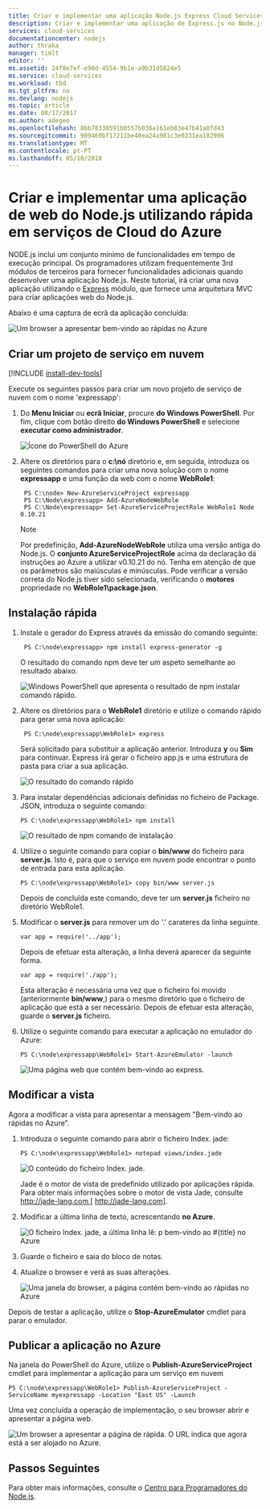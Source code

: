 ```yaml
---
title: Criar e implementar uma aplicação Node.js Express Cloud Services do Azure
description: Criar e implementar uma aplicação de Express.js no Node.js Cloud Services do Azure
services: cloud-services
documentationcenter: nodejs
author: thraka
manager: timlt
editor: ''
ms.assetid: 24f8e7ef-e90d-4554-9b1e-a9b31d5824e5
ms.service: cloud-services
ms.workload: tbd
ms.tgt_pltfrm: na
ms.devlang: nodejs
ms.topic: article
ms.date: 08/17/2017
ms.author: adegeo
ms.openlocfilehash: 8bb78330591b0557b036a161eb83e47b41a8fd43
ms.sourcegitcommit: 909469bf17211be40ea24a981c3e0331ea182996
ms.translationtype: MT
ms.contentlocale: pt-PT
ms.lasthandoff: 05/10/2018
---
```

# <a name="build-and-deploy-a-nodejs-web-application-using-express-on-an-azure-cloud-services"></a>Criar e implementar uma aplicação de web do Node.js utilizando rápida em serviços de Cloud do Azure

NODE.js inclui um conjunto mínimo de funcionalidades em tempo de execução principal.
Os programadores utilizam frequentemente 3rd módulos de terceiros para fornecer funcionalidades adicionais quando desenvolver uma aplicação Node.js. Neste tutorial, irá criar uma nova aplicação utilizando o [Express](https://github.com/expressjs/express) módulo, que fornece uma arquitetura MVC para criar aplicações web do Node.js.

Abaixo é uma captura de ecrã da aplicação concluída:

![Um browser a apresentar bem-vindo ao rápidas no Azure](./media/cloud-services-nodejs-develop-deploy-express-app/node36.png)

## <a name="create-a-cloud-service-project"></a>Criar um projeto de serviço em nuvem
[!INCLUDE [install-dev-tools](../../includes/install-dev-tools.md)]

Execute os seguintes passos para criar um novo projeto de serviço de nuvem com o nome 'expressapp':

1. Do **Menu Iniciar** ou **ecrã Iniciar**, procure **do Windows PowerShell**. Por fim, clique com botão direito **do Windows PowerShell** e selecione **executar como administrador**.
   
    ![Ícone do PowerShell do Azure](./media/cloud-services-nodejs-develop-deploy-express-app/azure-powershell-start.png)
2. Altere os diretórios para o **c:\\nó** diretório e, em seguida, introduza os seguintes comandos para criar uma nova solução com o nome **expressapp** e uma função da web com o nome **WebRole1**:
   
        PS C:\node> New-AzureServiceProject expressapp
        PS C:\Node\expressapp> Add-AzureNodeWebRole
        PS C:\Node\expressapp> Set-AzureServiceProjectRole WebRole1 Node 0.10.21
   
    > [!NOTE]
    > Por predefinição, **Add-AzureNodeWebRole** utiliza uma versão antiga do Node.js. O **conjunto AzureServiceProjectRole** acima da declaração dá instruções ao Azure a utilizar v0.10.21 do nó.  Tenha em atenção de que os parâmetros são maiúsculas e minúsculas.  Pode verificar a versão correta do Node.js tiver sido selecionada, verificando o **motores** propriedade no **WebRole1\package.json**.
    > 
    > 

## <a name="install-express"></a>Instalação rápida
1. Instale o gerador do Express através da emissão do comando seguinte:
   
        PS C:\node\expressapp> npm install express-generator -g
   
    O resultado do comando npm deve ter um aspeto semelhante ao resultado abaixo. 
   
    ![Windows PowerShell que apresenta o resultado de npm instalar comando rápido.](./media/cloud-services-nodejs-develop-deploy-express-app/express-g.png)
2. Altere os diretórios para o **WebRole1** diretório e utilize o comando rápido para gerar uma nova aplicação:
   
        PS C:\node\expressapp\WebRole1> express
   
    Será solicitado para substituir a aplicação anterior. Introduza **y** ou **Sim** para continuar. Express irá gerar o ficheiro app.js e uma estrutura de pasta para criar a sua aplicação.
   
    ![O resultado do comando rápido](./media/cloud-services-nodejs-develop-deploy-express-app/node23.png)
3. Para instalar dependências adicionais definidas no ficheiro de Package. JSON, introduza o seguinte comando:
   
       PS C:\node\expressapp\WebRole1> npm install
   
   ![O resultado de npm comando de instalação](./media/cloud-services-nodejs-develop-deploy-express-app/node26.png)
4. Utilize o seguinte comando para copiar o **bin/www** do ficheiro para **server.js**. Isto é, para que o serviço em nuvem pode encontrar o ponto de entrada para esta aplicação.
   
       PS C:\node\expressapp\WebRole1> copy bin/www server.js
   
   Depois de concluída este comando, deve ter um **server.js** ficheiro no diretório WebRole1.
5. Modificar o **server.js** para remover um do '.' carateres da linha seguinte.
   
       var app = require('../app');
   
   Depois de efetuar esta alteração, a linha deverá aparecer da seguinte forma.
   
       var app = require('./app');
   
   Esta alteração é necessária uma vez que o ficheiro foi movido (anteriormente **bin/www**,) para o mesmo diretório que o ficheiro de aplicação que está a ser necessário. Depois de efetuar esta alteração, guarde o **server.js** ficheiro.
6. Utilize o seguinte comando para executar a aplicação no emulador do Azure:
   
       PS C:\node\expressapp\WebRole1> Start-AzureEmulator -launch
   
    ![Uma página web que contém bem-vindo ao express.](./media/cloud-services-nodejs-develop-deploy-express-app/node28.png)

## <a name="modifying-the-view"></a>Modificar a vista
Agora a modificar a vista para apresentar a mensagem "Bem-vindo ao rápidas no Azure".

1. Introduza o seguinte comando para abrir o ficheiro Index. jade:
   
       PS C:\node\expressapp\WebRole1> notepad views/index.jade
   
   ![O conteúdo do ficheiro Index. jade.](./media/cloud-services-nodejs-develop-deploy-express-app/getting-started-19.png)
   
   Jade é o motor de vista de predefinido utilizado por aplicações rápida. Para obter mais informações sobre o motor de vista Jade, consulte [ http://jade-lang.com ] [ http://jade-lang.com].
2. Modificar a última linha de texto, acrescentando **no Azure**.
   
   ![O ficheiro Index. jade, a última linha lê: p bem-vindo ao \#{title} no Azure](./media/cloud-services-nodejs-develop-deploy-express-app/node31.png)
3. Guarde o ficheiro e saia do bloco de notas.
4. Atualize o browser e verá as suas alterações.
   
   ![Uma janela do browser, a página contém bem-vindo ao rápidas no Azure](./media/cloud-services-nodejs-develop-deploy-express-app/node32.png)

Depois de testar a aplicação, utilize o **Stop-AzureEmulator** cmdlet para parar o emulador.

## <a name="publishing-the-application-to-azure"></a>Publicar a aplicação no Azure
Na janela do PowerShell do Azure, utilize o **Publish-AzureServiceProject** cmdlet para implementar a aplicação para um serviço em nuvem

    PS C:\node\expressapp\WebRole1> Publish-AzureServiceProject -ServiceName myexpressapp -Location "East US" -Launch

Uma vez concluída a operação de implementação, o seu browser abrir e apresentar a página web.

![Um browser a apresentar a página de rápida. O URL indica que agora está a ser alojado no Azure.](./media/cloud-services-nodejs-develop-deploy-express-app/node36.png)

## <a name="next-steps"></a>Passos Seguintes
Para obter mais informações, consulte o [Centro para Programadores do Node.js](/develop/nodejs/).

[Node.js Web Application]: http://www.windowsazure.com/develop/nodejs/tutorials/getting-started/
[Express]: http://expressjs.com/
[http://jade-lang.com]: http://jade-lang.com


